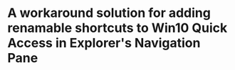 # A workaround solution for adding renamable shortcuts to Win10 Quick Access in Explorer's Navigation Pane

